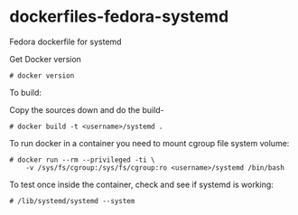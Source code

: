 dockerfiles-fedora-systemd
========================

Fedora dockerfile for systemd

Get Docker version

```
# docker version
```

To build:

Copy the sources down and do the build-

```
# docker build -t <username>/systemd .
```

To run docker in a container you need to mount cgroup file system volume:

```
# docker run --rm --privileged -ti \
    -v /sys/fs/cgroup:/sys/fs/cgroup:ro <username>/systemd /bin/bash
```

To test once inside the container, check and see if systemd is working:

```
# /lib/systemd/systemd --system
```

